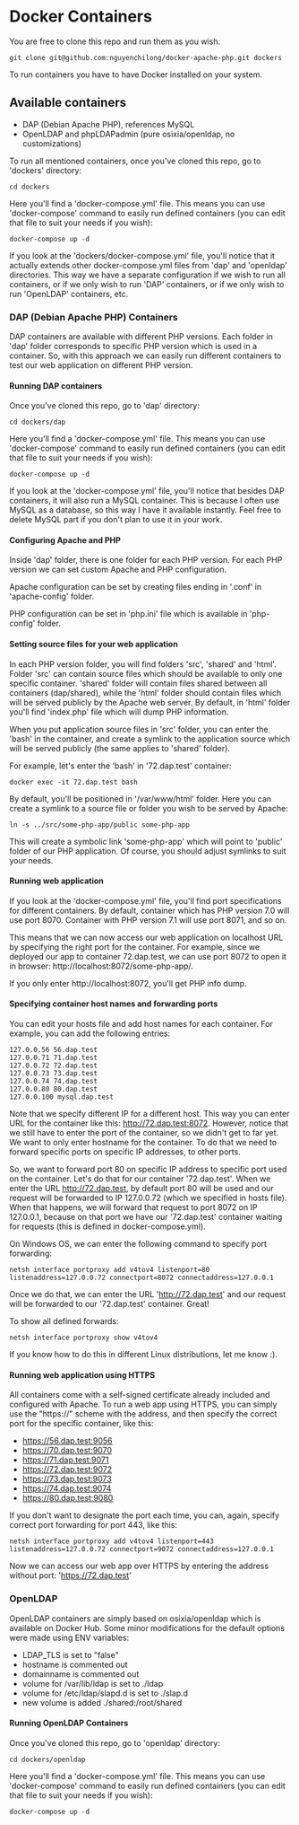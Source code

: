 # Docker Containers

You are free to clone this repo and run them as you wish.

```shell
git clone git@github.com:nguyenchilong/docker-apache-php.git dockers
```

To run containers you have to have Docker installed on your system.

## Available containers

- DAP (Debian Apache PHP), references MySQL
- OpenLDAP and phpLDAPadmin (pure osixia/openldap, no customizations)

To run all mentioned containers, once you've cloned this repo, go to 'dockers' directory:

```shell
cd dockers
```

Here you'll find a 'docker-compose.yml' file. This means you can use 'docker-compose' command to easily run defined 
containers (you can edit that file to suit your needs if you wish):

```shell
docker-compose up -d
```

If you look at the 'dockers/docker-compose.yml' file, you'll notice that it actually extends other docker-compose.yml 
files from 'dap' and 'openldap' directories. This way we have a separate configuration if we wish to run all containers, 
or if we only wish to run 'DAP' containers, or if we only wish to run 'OpenLDAP' containers, etc. 

### DAP (Debian Apache PHP) Containers

DAP containers are available with different PHP versions. Each folder in 'dap' folder corresponds to 
specific PHP version which is used in a container. So, with this approach we can easily run different containers 
to test our web application on different PHP version.

#### Running DAP containers
Once you've cloned this repo, go to 'dap' directory:

```shell
cd dockers/dap
```

Here you'll find a 'docker-compose.yml' file. This means you can use 'docker-compose' command to easily run defined 
containers (you can edit that file to suit your needs if you wish):

```shell
docker-compose up -d
```

If you look at the 'docker-compose.yml' file, you'll notice that besides DAP containers, it will also run a MySQL 
container. This is because I often use MySQL as a database, so this way I have it available instantly. Feel free to 
delete MySQL part if you don't plan to use it in your work.

#### Configuring Apache and PHP
Inside 'dap' folder, there is one folder for each PHP version. For each PHP version we can set custom Apache and PHP 
configuration. 

Apache configuration can be set by creating files ending in '.conf' in 'apache-config' folder.

PHP configuration can be set in 'php.ini' file which is available in 'php-config' folder.

#### Setting source files for your web application
In each PHP version folder, you will find folders 'src', 'shared' and 'html'.
Folder 'src' can contain source files which should be available to only one specific container. 
'shared' folder will contain files shared between all containers (dap/shared), while the 'html' folder should 
contain files which will be served publicly by the Apache web server. 
By default, in 'html' folder you'll find 'index.php' file which will dump PHP information.

When you put application source files in 'src' folder, you can enter the 'bash' in the container, and create a symlink 
to the application source which will be served publicly (the same applies to 'shared' folder).

For example, let's enter the 'bash' in '72.dap.test' container:
```shell
docker exec -it 72.dap.test bash
```
By default, you'll be positioned in '/var/www/html' folder. Here you can create a symlink to a source file or folder 
you wish to be served by Apache:
```shell
ln -s ../src/some-php-app/public some-php-app
```
This will create a symbolic link 'some-php-app' which will point to 'public' folder of our PHP application. Of course, 
you should adjust symlinks to suit your needs.

#### Running web application
If you look at the 'docker-compose.yml' file, you'll find port specifications for different containers. By default, 
container which has PHP version 7.0 will use port 8070. Container with PHP version 7.1 will use port 8071, and so on.

This means that we can now access our web application on localhost URL by specifying the right port for the container. 
For example, since we deployed our app to container 72.dap.test, we can use port 8072 to open it in browser: 
http://localhost:8072/some-php-app/.

If you only enter http://localhost:8072, you'll get PHP info dump.

#### Specifying container host names and forwarding ports
You can edit your hosts file and add host names for each container.
For example, you can add the following entries:
```
127.0.0.56 56.dap.test
127.0.0.71 71.dap.test
127.0.0.72 72.dap.test
127.0.0.73 73.dap.test
127.0.0.74 74.dap.test
127.0.0.80 80.dap.test
127.0.0.100 mysql.dap.test
```
Note that we specify different IP for a different host. This way you can enter URL for the container like this: 
http://72.dap.test:8072. However, notice that we still have to enter the port of the container, so we didn't get to 
far yet. We want to only enter hostname for the container. To do that we need to forward specific ports on specific 
IP addresses, to other ports. 

So, we want to forward port 80 on specific IP address to specific port used on the container. Let's do that for our 
container '72.dap.test'. When we enter the URL http://72.dap.test, by default port 80 will be used and our request 
will be forwarded to IP 127.0.0.72 (which we specified in hosts file). When that happens, we will forward that request 
to port 8072 on IP 127.0.0.1, because on that port we have our '72.dap.test' container waiting for requests 
(this is defined in docker-compose.yml).

On Windows OS, we can enter the following command to specify port forwarding:
```shell
netsh interface portproxy add v4tov4 listenport=80 listenaddress=127.0.0.72 connectport=8072 connectaddress=127.0.0.1
```
Once we do that, we can enter the URL 'http://72.dap.test' and our request will be forwarded to our '72.dap.test' 
container. Great!

To show all defined forwards:

```shell
netsh interface portproxy show v4tov4
```

If you know how to do this in different Linux distributions, let me know :). 

#### Running web application using HTTPS
All containers come with a self-signed certificate already included and configured with Apache.
To run a web app using HTTPS, you can simply use the "https://" scheme with the address, and then specify the correct 
port for the specific container, like this:

* https://56.dap.test:9056
* https://70.dap.test:9070
* https://71.dap.test:9071
* https://72.dap.test:9072
* https://73.dap.test:9073
* https://74.dap.test:9074
* https://80.dap.test:9080

If you don't want to designate the port each time, you can, again, specify correct port forwarding for port 443, 
like this:

```shell
netsh interface portproxy add v4tov4 listenport=443 listenaddress=127.0.0.72 connectport=9072 connectaddress=127.0.0.1
```

Now we can access our web app over HTTPS by entering the address without port: 'https://72.dap.test'

### OpenLDAP

OpenLDAP containers are simply based on osixia/openldap which is available on Docker Hub. 
Some minor modifications for the default options were made using ENV variables:

- LDAP_TLS is set to "false"
- hostname is commented out
- domainname is commented out
- volume for /var/lib/ldap is set to ./ldap
- volume for /etc/ldap/slapd.d is set to ./slap.d
- new volume is added ./shared:/root/shared  

#### Running OpenLDAP Containers
Once you've cloned this repo, go to 'openldap' directory:

```shell
cd dockers/openldap
```

Here you'll find a 'docker-compose.yml' file. This means you can use 'docker-compose' command to easily run defined 
containers (you can edit that file to suit your needs if you wish):

```shell
docker-compose up -d
```